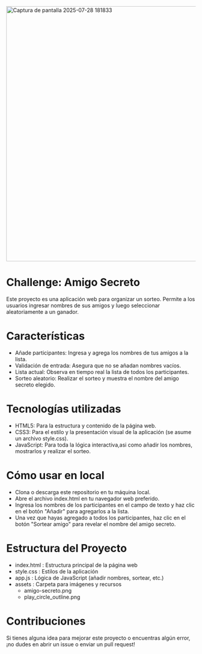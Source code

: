 <img width="1111" height="679" alt="Captura de pantalla 2025-07-28 181833" src="https://github.com/user-attachments/assets/cac378df-672b-4740-9b20-a2c85619c663" />

# Challenge: Amigo Secreto
Este proyecto es una aplicación web para organizar un sorteo. 
Permite a los usuarios ingresar nombres de sus amigos y luego seleccionar aleatoriamente a un ganador.

# Características
- Añade participantes: Ingresa y agrega los nombres de tus amigos a la lista.
- Validación de entrada: Asegura que no se añadan nombres vacíos.
- Lista actual: Observa en tiempo real la lista de todos los participantes.
- Sorteo aleatorio: Realizar el sorteo y muestra el nombre del amigo secreto elegido.

# Tecnologías utilizadas
- HTML5: Para la estructura y contenido de la página web.
- CSS3: Para el estilo y la presentación visual de la aplicación (se asume un archivo style.css).
- JavaScript: Para toda la lógica interactiva,asi como añadir los nombres, mostrarlos y realizar el sorteo.

# Cómo usar en local
- Clona o descarga este repositorio en tu máquina local.
- Abre el archivo index.html en tu navegador web preferido.
- Ingresa los nombres de los participantes en el campo de texto y haz clic en el botón "Añadir" para agregarlos a la lista.
- Una vez que hayas agregado a todos los participantes, haz clic en el botón "Sortear amigo" para revelar el nombre del amigo secreto.

# Estructura del Proyecto
- index.html : Estructura principal de la página web
- style.css  : Estilos de la aplicación
- app.js     : Lógica de JavaScript (añadir nombres, sortear, etc.)
- assets     : Carpeta para imágenes y recursos
  - amigo-secreto.png
  - play_circle_outline.png

# Contribuciones
Si tienes alguna idea para mejorar este proyecto o encuentras algún error, ¡no dudes en abrir un issue o enviar un pull request!
